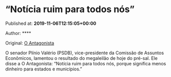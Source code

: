 
# “Notícia ruim para todos nós”

Published at: **2019-11-06T12:15:05+00:00**

Author: ****

Original: [O Antagonista](https://www.oantagonista.com/economia/noticia-ruim-para-todos-nos/)

O senador Plínio Valério (PSDB), vice-presidente da Comissão de Assuntos Econômicos, lamentou o resultado do megaleilão de hoje do pré-sal.
Ele disse a O Antagonista:
“Notícia ruim para todos nós, porque significa menos dinheiro para estados e municípios.”
